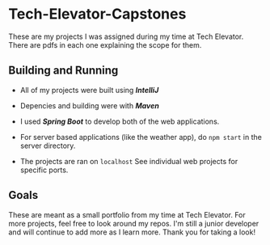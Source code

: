 # Tech-Elevator-Capstones
These are my projects I was assigned during my time at Tech Elevator.
There are pdfs in each one explaining the scope for them.

## Building and Running
- All of my projects were built using ***IntelliJ***
- Depencies and building were with ***Maven***
- I used ***Spring Boot*** to develop both of the web applications.
- For server based applications (like the weather app), do ```npm start``` in the server directory.

- The projects are ran on ```localhost``` See individual web projects for specific ports.

## Goals

These are meant as a small portfolio from my time at Tech Elevator.
For more projects, feel free to look around my repos. I'm still
a junior developer and will continue to add more as I learn more.
Thank you for taking a look!

